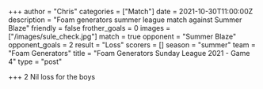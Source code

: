 +++
author = "Chris"
categories = ["Match"]
date = 2021-10-30T11:00:00Z
description = "Foam generators summer league match against Summer Blaze"
friendly = false
frother_goals = 0
images = ["/images/sule_check.jpg"]
match = true
opponent = "Summer Blaze"
opponent_goals = 2
result = "Loss"
scorers = []
season = "summer"
team = "Foam Generators"
title = "Foam Generators Sunday League 2021 - Game 4"
type = "post"

+++
2 Nil loss for the boys
